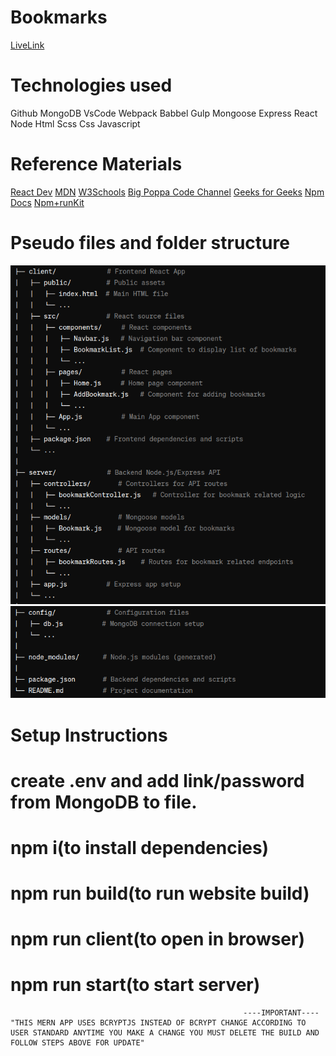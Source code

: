 # Bookmarks

[LiveLink](https://bookmarkz.jeremycasanova.me/)

# Technologies used

Github
MongoDB
VsCode
Webpack
Babbel
Gulp
Mongoose
Express
React
Node
Html
Scss
Css
Javascript

# Reference Materials

[React Dev](https://react.dev/)
[MDN](https://developer.mozilla.org/en-US/)
[W3Schools](https://www.w3schools.com/sass/default.asp)
[Big Poppa Code Channel](https://www.youtube.com/@bigpoppacode)
[Geeks for Geeks](https://www.geeksforgeeks.org/)
[Npm Docs](https://docs.npmjs.com/)
[Npm+runKit](https://npm.runkit.com/?q=)

# Pseudo files and folder structure

![alt text](ss1.png)
![alt text](ss2.png)

# Setup Instructions

# create .env and add link/password from MongoDB to file.

# npm i(to install dependencies)

# npm run build(to run website build)

# npm run client(to open in browser)

# npm run start(to start server)


                                                        ----IMPORTANT----
    "THIS MERN APP USES BCRYPTJS INSTEAD OF BCRYPT CHANGE ACCORDING TO USER STANDARD ANYTIME YOU MAKE A CHANGE YOU MUST DELETE THE BUILD AND FOLLOW STEPS ABOVE FOR UPDATE"